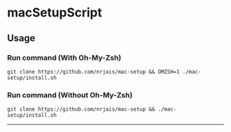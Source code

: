 # macSetupScript

## Usage
### Run command (With Oh-My-Zsh)
```
git clone https://github.com/nrjais/mac-setup && OMZSH=1 ./mac-setup/install.sh
```

### Run command (Without Oh-My-Zsh)
```
git clone https://github.com/nrjais/mac-setup && ./mac-setup/install.sh
```

---
